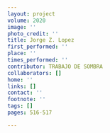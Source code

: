 ```yaml
---
layout: project
volume: 2020
image: ''
photo_credit: ''
title: Jorge Z. Lopez
first_performed: ''
place: ''
times_performed: ''
contributor: TRABAJO DE SOMBRA
collaborators: []
home: ''
links: []
contact: ''
footnote: ''
tags: []
pages: 516-517

---
```




